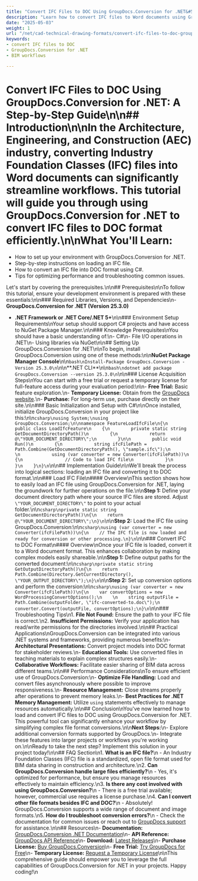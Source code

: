 ```yaml
---
title: "Convert IFC Files to DOC Using GroupDocs.Conversion for .NET&#58; A Step-by-Step Guide"
description: "Learn how to convert IFC files to Word documents using GroupDocs.Conversion for .NET with this comprehensive guide. Streamline your BIM workflows today."
date: "2025-05-03"
weight: 1
url: "/net/cad-technical-drawing-formats/convert-ifc-files-to-doc-groupdocs-conversion-net/"
keywords:
- convert IFC files to DOC
- GroupDocs.Conversion for .NET
- BIM workflows

---
```



# Convert IFC Files to DOC Using GroupDocs.Conversion for .NET: A Step-by-Step Guide\n\n## Introduction\n\nIn the Architecture, Engineering, and Construction (AEC) industry, converting Industry Foundation Classes (IFC) files into Word documents can significantly streamline workflows. This tutorial will guide you through using **GroupDocs.Conversion for .NET** to convert IFC files to DOC format efficiently.\n\n**What You'll Learn:**

- How to set up your environment with GroupDocs.Conversion for .NET.
- Step-by-step instructions on loading an IFC file.
- How to convert an IFC file into DOC format using C#.
- Tips for optimizing performance and troubleshooting common issues.

Let's start by covering the prerequisites.\n\n## Prerequisites\n\nTo follow this tutorial, ensure your development environment is prepared with these essentials:\n\n### Required Libraries, Versions, and Dependencies\n- **GroupDocs.Conversion for .NET (Version 25.3.0)**
- **.NET Framework or .NET Core/.NET 5+**\n\n### Environment Setup Requirements\nYour setup should support C# projects and have access to NuGet Package Manager.\n\n### Knowledge Prerequisites\nYou should have a basic understanding of:\n- C#\n- File I/O operations in .NET\n- Using libraries via NuGet\n\n## Setting Up GroupDocs.Conversion for .NET\n\nTo begin, install GroupDocs.Conversion using one of these methods:\n\n**NuGet Package Manager Console**\n\n```bash\nInstall-Package GroupDocs.Conversion -Version 25.3.0\n```\n\n**\.NET CLI**\n\n```bash\ndotnet add package GroupDocs.Conversion --version 25.3.0\n```\n\n### License Acquisition Steps\nYou can start with a free trial or request a temporary license for full-feature access during your evaluation period:\n\n- **Free Trial:** Basic feature exploration.\n- **Temporary License:** Obtain from the [GroupDocs website](https://purchase.groupdocs.com/temporary-license/).\n- **Purchase:** For long-term use, purchase directly on their site.\n\n### Basic Initialization and Setup with C#\n\nOnce installed, initialize GroupDocs.Conversion in your project like this:\n\n```csharp\nusing System;\nusing GroupDocs.Conversion;\n\nnamespace FeatureLoadIfcFile\n{\n    public class LoadIfcFeature\n    {\n        private static string GetDocumentDirectoryPath()\n        {\n            return @\"YOUR_DOCUMENT_DIRECTORY\";\n        }\n\n        public void Run()\n        {\n            string ifcFilePath = Path.Combine(GetDocumentDirectoryPath(), \"sample.ifc\");\n            \n            using (var converter = new Converter(ifcFilePath))\n            {\n                // Code to load IFC file\n            }\n        }\n    }\n}\n```\n\n## Implementation Guide\n\nWe'll break the process into logical sections: loading an IFC file and converting it to DOC format.\n\n### Load IFC File\n#### Overview\nThis section shows how to easily load an IFC file using GroupDocs.Conversion for .NET, laying the groundwork for further operations on the file.\n\n**Step 1:** Define your document directory path where your source IFC files are stored. Adjust `\"YOUR_DOCUMENT_DIRECTORY\"` to point to your actual folder.\n\n```csharp\nprivate static string GetDocumentDirectoryPath()\n{\n    return @\"YOUR_DOCUMENT_DIRECTORY\";\n}\n```\n\n**Step 2:** Load the IFC file using GroupDocs.Conversion:\n\n```csharp\nusing (var converter = new Converter(ifcFilePath))\n{\n    // The IFC file is now loaded and ready for conversion or other processing.\n}\n```\n\n### Convert IFC to DOC Format\n#### Overview\nOnce your IFC file is loaded, convert it to a Word document format. This enhances collaboration by making complex models easily shareable.\n\n**Step 1:** Define output paths for the converted document:\n\n```csharp\nprivate static string GetOutputDirectoryPath()\n{\n    return Path.Combine(Directory.GetCurrentDirectory(), \"YOUR_OUTPUT_DIRECTORY\");\n}\n```\n\n**Step 2:** Set up conversion options and perform the conversion:\n\n```csharp\nusing (var converter = new Converter(ifcFilePath))\n{\n    var convertOptions = new WordProcessingConvertOptions();\n    \n    string outputFile = Path.Combine(outputFolder, \"ifc-converted-to.doc\");\n    converter.Convert(outputFile, convertOptions);\n}\n```\n\n### Troubleshooting Tips\n1. **File Not Found:** Ensure the path to your IFC file is correct.\n2. **Insufficient Permissions:** Verify your application has read/write permissions for the directories involved.\n\n## Practical Applications\nGroupDocs.Conversion can be integrated into various .NET systems and frameworks, providing numerous benefits:\n- **Architectural Presentations:** Convert project models into DOC format for stakeholder reviews.\n- **Educational Tools:** Use converted files in teaching materials to explain complex structures easily.\n- **Collaborative Workflows:** Facilitate easier sharing of BIM data across different teams.\n\n## Performance Considerations\nTo ensure efficient use of GroupDocs.Conversion:\n- **Optimize File Handling:** Load and convert files asynchronously where possible to improve responsiveness.\n- **Resource Management:** Close streams properly after operations to prevent memory leaks.\n- **Best Practices for .NET Memory Management:** Utilize `using` statements effectively to manage resources automatically.\n\n## Conclusion\nYou've now learned how to load and convert IFC files to DOC using GroupDocs.Conversion for .NET. This powerful tool can significantly enhance your workflow by simplifying complex file format conversions.\n\n**Next Steps:**\n- Explore additional conversion formats supported by GroupDocs.\n- Integrate these features into larger projects or workflows you're working on.\n\nReady to take the next step? Implement this solution in your project today!\n\n## FAQ Section\n1. **What is an IFC file?**\n   - An Industry Foundation Classes (IFC) file is a standardized, open file format used for BIM data sharing in construction and architecture.\n2. **Can GroupDocs.Conversion handle large files efficiently?**\n   - Yes, it's optimized for performance, but ensure you manage resources effectively to maintain efficiency.\n3. **Is there any cost involved with using GroupDocs.Conversion?**\n   - There is a free trial available; however, commercial use requires a license purchase.\n4. **Can I convert other file formats besides IFC and DOC?**\n   - Absolutely! GroupDocs.Conversion supports a wide range of document and image formats.\n5. **How do I troubleshoot conversion errors?**\n   - Check the documentation for common issues or reach out to [GroupDocs support](https://forum.groupdocs.com/c/conversion/10) for assistance.\n\n## Resources\n- **Documentation:** [GroupDocs.Conversion .NET Documentation](https://docs.groupdocs.com/conversion/net/)\n- **API Reference:** [GroupDocs API Reference](https://reference.groupdocs.com/conversion/net/)\n- **Download:** [Latest Releases](https://releases.groupdocs.com/conversion/net/)\n- **Purchase License:** [Buy GroupDocs.Conversion](https://purchase.groupdocs.com/buy)\n- **Free Trial:** [Try GroupDocs for Free](https://releases.groupdocs.com/conversion/net/)\n- **Temporary License:** [Request a Temporary License](https://purchase.groupdocs.com/temporary-license/)\n\nThis comprehensive guide should empower you to leverage the full capabilities of GroupDocs.Conversion for .NET in your projects. Happy coding!\n
